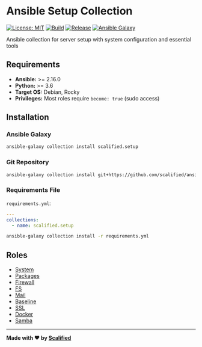 # Ansible Setup Collection

[![License: MIT](https://img.shields.io/badge/License-MIT-yellow.svg)](https://opensource.org/licenses/MIT)
[![Build](https://github.com/Scalified/ansible-setup-collection/actions/workflows/build.yml/badge.svg)](https://github.com/Scalified/ansible-setup-collection/actions)
[![Release](https://img.shields.io/github/v/release/Scalified/ansible-setup-collection?style=flat-square)](https://github.com/Scalified/ansible-setup-collection/releases/latest)
[![Ansible Galaxy](https://img.shields.io/badge/galaxy-scalified.setup-blue.svg)](https://galaxy.ansible.com/scalified/setup)

Ansible collection for server setup with system configuration and essential tools

## Requirements

- **Ansible:** >= 2.16.0
- **Python:** >= 3.6
- **Target OS:** Debian, Rocky
- **Privileges:** Most roles require `become: true` (sudo access)

## Installation

### Ansible Galaxy

```bash
ansible-galaxy collection install scalified.setup
```

### Git Repository

```bash
ansible-galaxy collection install git+https://github.com/scalified/ansible-setup-collection.git
```

### Requirements File

`requirements.yml`:

```yaml
---
collections:
  - name: scalified.setup
```

```bash
ansible-galaxy collection install -r requirements.yml
```

## Roles

* [System](roles/system/README.md)
* [Packages](roles/packages/README.md)
* [Firewall](roles/firewall/README.md)
* [FS](roles/fs/README.md)
* [Mail](roles/mail/README.md)
* [Baseline](roles/baseline/README.md)
* [SSL](roles/ssl/README.md)
* [Docker](roles/docker/README.md)
* [Samba](roles/samba/README.md)

---

**Made with ❤️ by [Scalified](http://www.scalified.com)**
